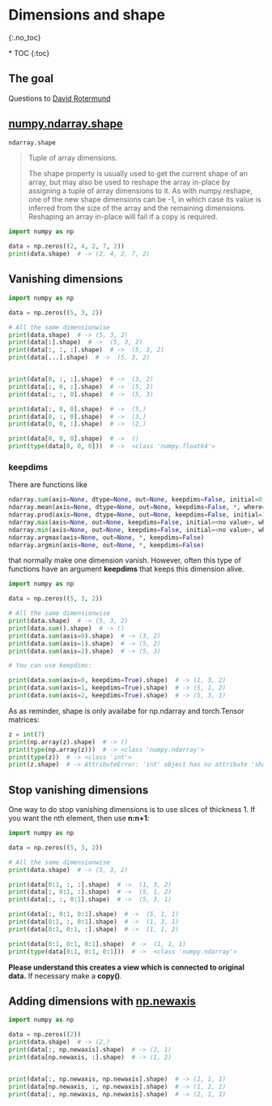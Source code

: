 # Dimensions and shape
{:.no_toc}

<nav markdown="1" class="toc-class">
* TOC
{:toc}
</nav>

## The goal



Questions to [David Rotermund](mailto:davrot@uni-bremen.de)

## [numpy.ndarray.shape](https://numpy.org/doc/stable/reference/generated/numpy.ndarray.shape.html)

```python
ndarray.shape
```

> Tuple of array dimensions.
> 
> The shape property is usually used to get the current shape of an array, but may also be used to reshape the array in-place by assigning a tuple of array dimensions to it. As with numpy.reshape, one of the new shape dimensions can be -1, in which case its value is inferred from the size of the array and the remaining dimensions. Reshaping an array in-place will fail if a copy is required.

```python
import numpy as np

data = np.zeros((2, 4, 2, 7, 2))
print(data.shape)  # -> (2, 4, 2, 7, 2)
```

## Vanishing dimensions

```python
import numpy as np

data = np.zeros((5, 3, 2))

# All the same dimensionwise
print(data.shape)  # -> (5, 3, 2)
print(data[:].shape)  # ->  (5, 3, 2)
print(data[:, :, :].shape)  # ->  (5, 3, 2)
print(data[...].shape)  # ->  (5, 3, 2)


print(data[0, :, :].shape)  # ->  (3, 2)
print(data[:, 0, :].shape)  # ->  (5, 2)
print(data[:, :, 0].shape)  # ->  (5, 3)

print(data[:, 0, 0].shape)  # ->  (5,)
print(data[0, :, 0].shape)  # ->  (3,)
print(data[0, 0, :].shape)  # ->  (2,)

print(data[0, 0, 0].shape)  # ->  ()
print(type(data[0, 0, 0]))  # ->  <class 'numpy.float64'>
```
### keepdims

There are functions like 
```python
ndarray.sum(axis=None, dtype=None, out=None, keepdims=False, initial=0, where=True)
ndarray.mean(axis=None, dtype=None, out=None, keepdims=False, *, where=True)
ndarray.prod(axis=None, dtype=None, out=None, keepdims=False, initial=1, where=True)
ndarray.max(axis=None, out=None, keepdims=False, initial=<no value>, where=True)
ndarray.min(axis=None, out=None, keepdims=False, initial=<no value>, where=True)
ndarray.argmax(axis=None, out=None, *, keepdims=False)
ndarray.argmin(axis=None, out=None, *, keepdims=False)
```
that normally make one dimension vanish. However, often this type of functions have an argument **keepdims** that keeps this dimension alive. 

```python
import numpy as np

data = np.zeros((5, 3, 2))

# All the same dimensionwise
print(data.shape)  # -> (5, 3, 2)
print(data.sum().shape)  # -> ()
print(data.sum(axis=0).shape)  # -> (3, 2)
print(data.sum(axis=1).shape)  # -> (5, 2)
print(data.sum(axis=2).shape)  # -> (5, 3)

# You can use keepdims:

print(data.sum(axis=0, keepdims=True).shape)  # -> (1, 3, 2)
print(data.sum(axis=1, keepdims=True).shape)  # -> (5, 1, 2)
print(data.sum(axis=2, keepdims=True).shape)  # -> (5, 3, 1)
```

As as reminder, shape is only availabe for np.ndarray and torch.Tensor matrices: 

```python
z = int(7)
print(np.array(z).shape)  # -> ()
print(type(np.array(z)))  # -> <class 'numpy.ndarray'>
print(type(z))  # -> <class 'int'>
print(z.shape)  # -> AttributeError: 'int' object has no attribute 'shape'
```

## Stop vanishing dimensions

One way to do stop vanishing dimensions is to use slices of thickness 1. If you want the nth element, then use **n:n+1**: 

```python
import numpy as np

data = np.zeros((5, 3, 2))

# All the same dimensionwise
print(data.shape)  # -> (5, 3, 2)

print(data[0:1, :, :].shape)  # ->  (1, 3, 2)
print(data[:, 0:1, :].shape)  # ->  (5, 1, 2)
print(data[:, :, 0:1].shape)  # ->  (5, 3, 1)

print(data[:, 0:1, 0:1].shape)  # ->  (5, 1, 1)
print(data[0:1, :, 0:1].shape)  # ->  (1, 3, 1)
print(data[0:1, 0:1, :].shape)  # ->  (1, 1, 2)

print(data[0:1, 0:1, 0:1].shape)  # ->  (1, 1, 1)
print(type(data[0:1, 0:1, 0:1]))  # ->  <class 'numpy.ndarray'>
```

**Please understand this creates a view which is connected to original data.** If necessary make a **copy()**. 

## Adding dimensions with [np.newaxis](https://numpy.org/doc/stable/reference/constants.html#numpy.newaxis)

```python
import numpy as np

data = np.zeros((2))
print(data.shape)  # -> (2,)
print(data[:, np.newaxis].shape)  # -> (2, 1)
print(data[np.newaxis, :].shape)  # -> (1, 2)


print(data[:, np.newaxis, np.newaxis].shape)  # -> (2, 1, 1)
print(data[np.newaxis, :, np.newaxis].shape)  # -> (1, 2, 1)
print(data[:, np.newaxis, np.newaxis].shape)  # -> (2, 1, 1)
```

